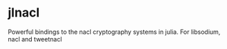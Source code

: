jlnacl
======

Powerful bindings to the nacl cryptography systems in julia. For libsodium, nacl and tweetnacl
